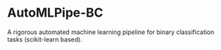# AutoMLPipe-BC
A rigorous automated machine learning pipeline for binary classification tasks (scikit-learn based).
